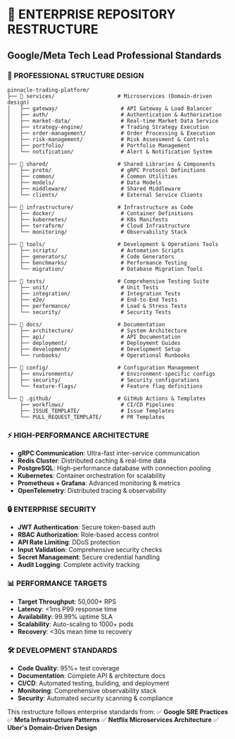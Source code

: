 # 🏢 ENTERPRISE REPOSITORY RESTRUCTURE

## Google/Meta Tech Lead Professional Standards

### 🎯 **PROFESSIONAL STRUCTURE DESIGN**

```
pinnacle-trading-platform/
├── 📁 services/                    # Microservices (Domain-driven design)
│   ├── gateway/                    # API Gateway & Load Balancer
│   ├── auth/                       # Authentication & Authorization
│   ├── market-data/                # Real-time Market Data Service
│   ├── strategy-engine/            # Trading Strategy Execution
│   ├── order-management/           # Order Processing & Execution
│   ├── risk-management/            # Risk Assessment & Controls
│   ├── portfolio/                  # Portfolio Management
│   └── notification/               # Alert & Notification System
│
├── 📁 shared/                      # Shared Libraries & Components
│   ├── proto/                      # gRPC Protocol Definitions
│   ├── common/                     # Common Utilities
│   ├── models/                     # Data Models
│   ├── middleware/                 # Shared Middleware
│   └── clients/                    # External Service Clients
│
├── 📁 infrastructure/              # Infrastructure as Code
│   ├── docker/                     # Container Definitions
│   ├── kubernetes/                 # K8s Manifests
│   ├── terraform/                  # Cloud Infrastructure
│   └── monitoring/                 # Observability Stack
│
├── 📁 tools/                       # Development & Operations Tools
│   ├── scripts/                    # Automation Scripts
│   ├── generators/                 # Code Generators
│   ├── benchmarks/                 # Performance Testing
│   └── migration/                  # Database Migration Tools
│
├── 📁 tests/                       # Comprehensive Testing Suite
│   ├── unit/                       # Unit Tests
│   ├── integration/                # Integration Tests
│   ├── e2e/                        # End-to-End Tests
│   ├── performance/                # Load & Stress Tests
│   └── security/                   # Security Tests
│
├── 📁 docs/                        # Documentation
│   ├── architecture/               # System Architecture
│   ├── api/                        # API Documentation
│   ├── deployment/                 # Deployment Guides
│   ├── development/                # Development Setup
│   └── runbooks/                   # Operational Runbooks
│
├── 📁 config/                      # Configuration Management
│   ├── environments/               # Environment-specific configs
│   ├── security/                   # Security configurations
│   └── feature-flags/              # Feature flag definitions
│
└── 📁 .github/                     # GitHub Actions & Templates
    ├── workflows/                  # CI/CD Pipelines
    ├── ISSUE_TEMPLATE/             # Issue Templates
    └── PULL_REQUEST_TEMPLATE/      # PR Templates
```

### ⚡ **HIGH-PERFORMANCE ARCHITECTURE**

- **gRPC Communication**: Ultra-fast inter-service communication
- **Redis Cluster**: Distributed caching & real-time data
- **PostgreSQL**: High-performance database with connection pooling
- **Kubernetes**: Container orchestration for scalability
- **Prometheus + Grafana**: Advanced monitoring & metrics
- **OpenTelemetry**: Distributed tracing & observability

### 🔒 **ENTERPRISE SECURITY**

- **JWT Authentication**: Secure token-based auth
- **RBAC Authorization**: Role-based access control
- **API Rate Limiting**: DDoS protection
- **Input Validation**: Comprehensive security checks
- **Secret Management**: Secure credential handling
- **Audit Logging**: Complete activity tracking

### 📊 **PERFORMANCE TARGETS**

- **Target Throughput**: 50,000+ RPS
- **Latency**: <1ms P99 response time
- **Availability**: 99.99% uptime SLA
- **Scalability**: Auto-scaling to 1000+ pods
- **Recovery**: <30s mean time to recovery

### 🛠️ **DEVELOPMENT STANDARDS**

- **Code Quality**: 95%+ test coverage
- **Documentation**: Complete API & architecture docs
- **CI/CD**: Automated testing, building, and deployment
- **Monitoring**: Comprehensive observability stack
- **Security**: Automated security scanning & compliance

This restructure follows enterprise standards from:
✅ **Google SRE Practices**
✅ **Meta Infrastructure Patterns**
✅ **Netflix Microservices Architecture**
✅ **Uber's Domain-Driven Design**
